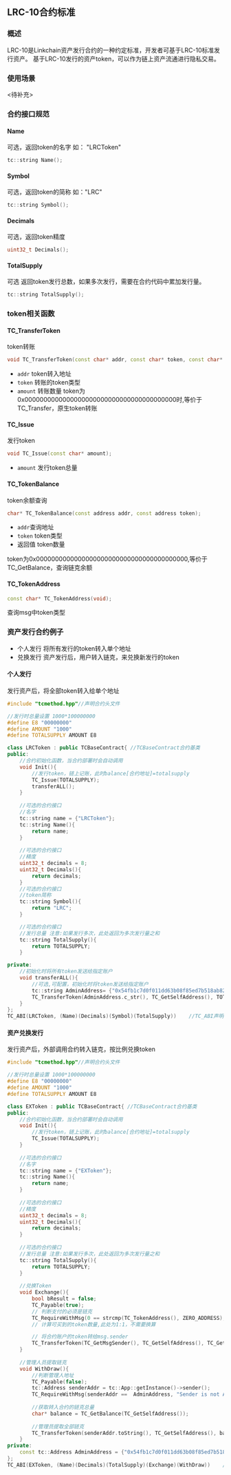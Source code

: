 ## LRC-10合约标准
### 概述
LRC-10是Linkchain资产发行合约的一种约定标准，开发者可基于LRC-10标准发行资产。
基于LRC-10发行的资产token，可以作为链上资产流通进行隐私交易。

### 使用场景
<待补充>

### 合约接口规范

#### Name
可选，返回token的名字 如： "LRCToken"
```C++
tc::string Name();
```

#### Symbol
可选，返回token的简称 如："LRC"
```C++
tc::string Symbol();
```
#### Decimals
可选，返回token精度
```C++
uint32_t Decimals();
```
#### TotalSupply
可选 返回token发行总数，如果多次发行，需要在合约代码中累加发行量。
```C++
tc::string TotalSupply();
```

### token相关函数

#### TC_TransferToken
token转账
```C++
void TC_TransferToken(const char* addr, const char* token, const char* amount);
```

- `addr` token转入地址
- `token` 转账的token类型
- `amount` 转账数量
token为0x0000000000000000000000000000000000000000时,等价于TC_Transfer，原生token转账

#### TC_Issue
发行token
```C++
void TC_Issue(const char* amount);
```
- `amount` 发行token总量

#### TC_TokenBalance
token余额查询
```C++
char* TC_TokenBalance(const address addr, const address token);
```
- `addr`查询地址
- `token` token类型
- 返回值 token数量

token为0x0000000000000000000000000000000000000000,等价于TC_GetBalance，查询链克余额

#### TC_TokenAddress
```C++
const char* TC_TokenAddress(void);
```
查询msg中token类型


### 资产发行合约例子
- 个人发行 将所有发行的token转入单个地址
- 兑换发行 资产发行后，用户转入链克，来兑换新发行的token

#### 个人发行
发行资产后，将全部token转入给单个地址
```C++
#include "tcmethod.hpp"//声明合约头文件

//发行时总量设置 1000*100000000
#define E8 "00000000"
#define AMOUNT "1000"
#define TOTALSUPPLY AMOUNT E8

class LRCToken : public TCBaseContract{ //TCBaseContract合约基类
public:
    //合约初始化函数，当合约部署时会自动调用
    void Init(){
        //发行token，链上记账，此时balance[合约地址]=totalsupply
        TC_Issue(TOTALSUPPLY);
        transferALL();
    }
    
    //可选的合约接口
    //名字
    tc::string name = {"LRCToken"};
    tc::string Name(){
        return name;
    }
    
    //可选的合约接口
    //精度
    uint32_t decimals = 8;
    uint32_t Decimals(){
        return decimals;
    }
    //可选的合约接口
    //token简称
    tc::string Symbol(){
        return "LRC";
    }

    //可选的合约接口
    //发行总量 注意:如果发行多次，此处返回为多次发行量之和
    tc::string TotalSupply(){
        return TOTALSUPPLY;
    }

private:
    //初始化时将所有token发送给指定账户
    void transferALL(){
        //可选,可配置，初始化时将token发送给指定账户
        tc::string AdminAddress= {"0x54fb1c7d0f011dd63b08f85ed7b518ab82028100"};
        TC_TransferToken(AdminAddress.c_str(), TC_GetSelfAddress(), TOTALSUPPLY);
    }
};
TC_ABI(LRCToken, (Name)(Decimals)(Symbol)(TotalSupply))    //TC_ABI声明合约外部接口
```

#### 资产兑换发行
发行资产后，外部调用合约转入链克，按比例兑换token
```C++
#include "tcmethod.hpp"//声明合约头文件

//发行时总量设置 1000*100000000
#define E8 "00000000"
#define AMOUNT "1000"
#define TOTALSUPPLY AMOUNT E8

class EXToken : public TCBaseContract{ //TCBaseContract合约基类
public:
    //合约初始化函数，当合约部署时会自动调用
    void Init(){
        //发行token，链上记账，此时balance[合约地址]=totalsupply
        TC_Issue(TOTALSUPPLY);
    }
    
    //可选的合约接口
    //名字
    tc::string name = {"EXToken"};
    tc::string Name(){
        return name;
    }
    
    //可选的合约接口
    //精度
    uint32_t decimals = 8;
    uint32_t Decimals(){
        return decimals;
    }
    
    //可选的合约接口
    //发行总量 注意:如果发行多次，此处返回为多次发行量之和
    tc::string TotalSupply(){
        return TOTALSUPPLY;
    }
    
    //兑换Token
    void Exchange(){
        bool bResult = false;
        TC_Payable(true);
        // 判断支付的必须是链克
        TC_RequireWithMsg(0 == strcmp(TC_TokenAddress(), ZERO_ADDRESS),"Token is not LinkToken"); 
        // 计算可买到的token数量,此处为1:1，不需要换算

        // 将合约账户的token转给msg.sender
        TC_TransferToken(TC_GetMsgSender(), TC_GetSelfAddress(), TC_GetMsgValue());
    }
    
    //管理人员提取链克
    void WithDraw(){
        //判断管理人地址
        TC_Payable(false);
        tc::Address senderAddr = tc::App::getInstance()->sender();
        TC_RequireWithMsg(senderAddr ==  AdminAddress, "Sender is not Admin");
        
        //获取转入合约的链克总量
        char* balance = TC_GetBalance(TC_GetSelfAddress());
        
        //管理员提取全部链克
        TC_TransferToken(senderAddr.toString(), TC_GetSelfAddress(), balance);
    }
private:
    const tc::Address AdminAddress = {"0x54fb1c7d0f011dd63b08f85ed7b518ab82028100"};
};
TC_ABI(EXToken, (Name)(Decimals)(TotalSupply)(Exchange)(WithDraw))    //TC_ABI声明合约外部接口
```
